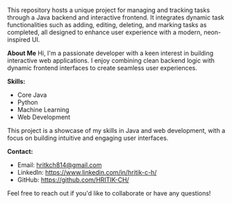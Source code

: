This repository hosts a unique project for managing and tracking tasks through a Java backend and interactive frontend. It integrates dynamic task functionalities such as adding, editing, deleting, and marking tasks as completed, all designed to enhance user experience with a modern, neon-inspired UI.

**About Me**
Hi, I'm a passionate developer with a keen interest in building interactive web applications. I enjoy combining clean backend logic with dynamic frontend interfaces to create seamless user experiences. 

**Skills:**
- Core Java
- Python
- Machine Learning
- Web Development

This project is a showcase of my skills in Java and web development, with a focus on building intuitive and engaging user interfaces.

**Contact:**
- Email: hritkch814@gmail.com
- LinkedIn: https://www.linkedin.com/in/hritik-c-h/
- GitHub: https://github.com/HRITIK-CH/

Feel free to reach out if you'd like to collaborate or have any questions!
